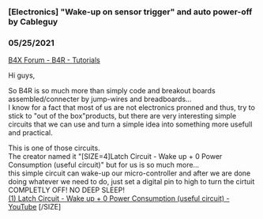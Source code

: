 ### [Electronics] "Wake-up on sensor trigger" and auto power-off by Cableguy
### 05/25/2021
[B4X Forum - B4R - Tutorials](https://www.b4x.com/android/forum/threads/131061/)

Hi guys,  
  
So B4R is so much more than simply code and breakout boards assembled/connecter by jump-wires and breadboards…  
I know for a fact that most of us are not electronics pronned and thus, try to stick to "out of the box"products, but there are very interesting simple circuits that we can use and turn a simple idea into something more usefull and practical.  
  
This is one of those circuits.  
The creator named it "[SIZE=4]Latch Circuit - Wake up + 0 Power Consumption (useful circuit)" but for us is so much more…  
this simple circuit can wake-up our micro-controller and after we are done doing whatever we need to do, just set a digital pin to high to turn the cirtuit COMPLETLY OFF! NO DEEP SLEEP!  
 [(1) Latch Circuit - Wake up + 0 Power Consumption (useful circuit) - YouTube](https://www.youtube.com/watch?v=Er8fSoeaZD0) [/SIZE]